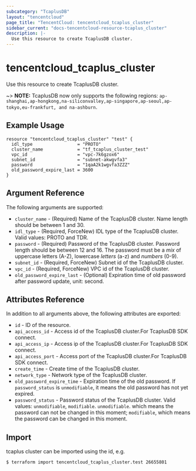 ```yaml
---
subcategory: "TcaplusDB"
layout: "tencentcloud"
page_title: "TencentCloud: tencentcloud_tcaplus_cluster"
sidebar_current: "docs-tencentcloud-resource-tcaplus_cluster"
description: |-
  Use this resource to create TcaplusDB cluster.
---
```


# tencentcloud_tcaplus_cluster

Use this resource to create TcaplusDB cluster.

~> **NOTE:** TcaplusDB now only supports the following regions: `ap-shanghai,ap-hongkong,na-siliconvalley,ap-singapore,ap-seoul,ap-tokyo,eu-frankfurt, and na-ashburn`.

## Example Usage

```hcl
resource "tencentcloud_tcaplus_cluster" "test" {
  idl_type                 = "PROTO"
  cluster_name             = "tf_tcaplus_cluster_test"
  vpc_id                   = "vpc-7k6gzox6"
  subnet_id                = "subnet-akwgvfa3"
  password                 = "1qaA2k1wgvfa3ZZZ"
  old_password_expire_last = 3600
}
```

## Argument Reference

The following arguments are supported:

* `cluster_name` - (Required) Name of the TcaplusDB cluster. Name length should be between 1 and 30.
* `idl_type` - (Required, ForceNew) IDL type of the TcaplusDB cluster. Valid values: PROTO and TDR.
* `password` - (Required) Password of the TcaplusDB cluster. Password length should be between 12 and 16. The password must be a *mix* of uppercase letters (A-Z), lowercase *letters* (a-z) and *numbers* (0-9).
* `subnet_id` - (Required, ForceNew) Subnet id of the TcaplusDB cluster.
* `vpc_id` - (Required, ForceNew) VPC id of the TcaplusDB cluster.
* `old_password_expire_last` - (Optional) Expiration time of old password after password update, unit: second.

## Attributes Reference

In addition to all arguments above, the following attributes are exported:

* `id` - ID of the resource.
* `api_access_id` - Access id of the TcaplusDB cluster.For TcaplusDB SDK connect.
* `api_access_ip` - Access ip of the TcaplusDB cluster.For TcaplusDB SDK connect.
* `api_access_port` - Access port of the TcaplusDB cluster.For TcaplusDB SDK connect.
* `create_time` - Create time of the TcaplusDB cluster.
* `network_type` - Network type of the TcaplusDB cluster.
* `old_password_expire_time` - Expiration time of the old password. If `password_status` is `unmodifiable`, it means the old password has not yet expired.
* `password_status` - Password status of the TcaplusDB cluster. Valid values: `unmodifiable`, `modifiable`. `unmodifiable`. which means the password can not be changed in this moment; `modifiable`, which means the password can be changed in this moment.


## Import

tcaplus cluster can be imported using the id, e.g.

```
$ terraform import tencentcloud_tcaplus_cluster.test 26655801
```

